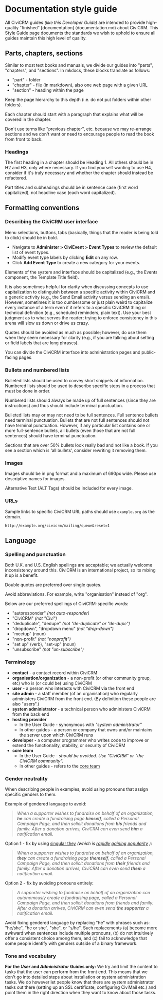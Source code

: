 # Documentation style guide

All CiviCRM guides *(like this Developer Guide)* are intended to provide
high-quality "finished" [documentation] (documentation.md)
about CiviCRM. This Style Guide page documents the standards we wish to
uphold to ensure all guides maintain this high level of quality.

## Parts, chapters, sections

Similar to most text books and manuals, we divide our guides into "parts",
"chapters", and "sections". In mkdocs, these blocks translate as follows:

-   "part" - folder
-   "chapter" - file (in markdown), also one web page with a given URL
-   "section" - heading within the page

Keep the page hierarchy to this depth (i.e. do not put folders within other
folders).

Each chapter should start with a paragraph that explains what will be
covered in the chapter.

Don't use terms like "previous chapter", etc. because we may re-arrange
sections and we don't want or need to encourage people to read the book
from front to back.

### Headings

The first heading in a chapter should be Heading 1. All others should be
in H2 and H3, only where necessary.  If you find yourself wanting to use
H4, consider if it's truly necessary and whether the chapter should
instead be refactored.

Part titles and subheadings should be in sentence case (first word
capitalized), not headline case (each word capitalized).

## Formatting conventions

### Describing the CiviCRM user interface

Menu selections, buttons, tabs (basically, things that the reader is
being told to click) should be in bold.

-   Navigate to **Administer > CiviEvent > Event Types** to review the
    default list of event types.
-   Modify event type labels by clicking **Edit** on any row.
-   Click **Add Event Type** to create a new category for your events.

Elements of the system and interface should be capitalized (e.g., the
Events component, the Template Title field).

It is also sometimes helpful for clarity when discussing concepts to use
capitalization to distinguish between a specific activity within CiviCRM
and a generic activity (e.g., the Send Email activity versus sending an
email). However, sometimes it is too cumbersome or just plain weird to
capitalize every instance of a term even if it refers to a specific CiviCRM
thing or technical definition (e.g., scheduled reminders, plain text).
Use your best judgment as to what serves the reader; trying to enforce
consistency in this arena will slow us down or drive us crazy.

Quotes should be avoided as much as possible; however, do use them when
they seem necessary for clarity (e.g., if you are talking about setting
or field labels that are long phrases).

You can divide the CiviCRM interface into administration pages and
public-facing pages.

### Bullets and numbered lists

Bulleted lists should be used to convey short snippets of information.
Numbered lists should be used to describe specific steps in a process
that must be done in order.

Numbered lists should always be made up of full sentences (since they
are instructions) and thus should include terminal punctuation.

Bulleted lists may or may not need to be full sentences. Full sentence
bullets need terminal punctuation. Bullets that are not full sentences
should not have terminal punctuation. However, if any particular list
contains one or more full-sentence bullets, all bullets (even those that
are not full sentences) should have terminal punctuation.

Sections that are over 50% bullets look really bad and not like a book.
If you see a section which is 'all bullets', consider rewriting it
removing them.

### Images

Images should be in png format and a maximum of 690px wide. Please use
descriptive names for images.

Alternative Text  (ALT Tags) should be included for every image.

### URLs

Sample links to specific CiviCRM URL paths should use `example.org` as the
domain.

```text
http://example.org/civicrm/mailing/queue&reset=1
```

## Language

### Spelling and punctuation

Both U.K. and U.S. English spellings are acceptable; we actually welcome
inconsistency around this. CiviCRM is an international project, so its
mixing it up is a benefit.

Double quotes are preferred over single quotes.

Avoid abbreviations. For example, write "organisation" instead of "org".

Below are our preferred spellings of CiviCRM-specific words:

-   "autoresponder" *(not auto-responder)*
-   "CiviCRM" *(not "Civi")*
-   "deduplicate", "dedupe" *(not "de-duplicate" or "de-dupe")*
-   "dropdown", "dropdown menu" *(not "drop-down")*
-   "meetup" (noun)
-   "non-profit" *(not "nonprofit")*
-   "set up" (verb), "set-up" (noun)
-   "unsubscribe" *(not "un-subscribe")*

### Terminology

-   **contact** - a contact record within CiviCRM
-   **organisation/organization** - a non-profit (or other community group,
    etc) who is (or could be) using CiviCRM
-   **user** - a person who interacts with CiviCRM via the front end
-   **site admin** - a staff member (of an organisation) who regularly
    administers CiviCRM from the front end. (By definition these people are
    also "users".)
-   **system administrator** - a technical person who administers CiviCRM from
    the back end
-   **hosting provider**
    -   In the User Guide - synonymous with *"system administrator"*
    -   In other guides - a person or company that owns and/or maintains the
        server upon which CiviCRM runs
-   **developer** - a computer programmer who writes code to improve or extend
    the functionality, stability, or security of CiviCRM
-   **core team**
    -   In the User Guide - *should be avoided. Use "CiviCRM" or "the CiviCRM
        community".*
    -   In other guides - refers to the
        [core team](https://civicrm.org/teams/core-team)

### Gender neutrality

When describing people in examples, avoid using pronouns that assign specific
genders to them.

Example of gendered language to avoid:

> *When a supporter wishes to fundraise on behalf of an organization, **he** can
> create a fundraising page **himself**, called a Personal Campaign Page, and
> then solicit donations from **his** friends and family. After a donation
> arrives, CiviCRM can even send **him** a notification email.*

Option 1 - fix by using [singular they] *(which is
[rapidly](https://www.washingtonpost.com/news/wonk/wp/2016/01/08/donald-trump-may-win-this-years-word-of-the-year/)
[gaining](http://www.americandialect.org/2015-word-of-the-year-is-singular-they)
[popularity](http://www.npr.org/2016/01/13/462906419/everyone-uses-singular-they-whether-they-realize-it-or-not)
)*:

> *When a supporter wishes to fundraise on behalf of an organization, **they**
> can create a fundraising page **themself**, called a Personal Campaign Page,
> and then solicit donations from **their** friends and family. After a donation
> arrives, CiviCRM can even send **them** a notification email.*

Option 2 - fix by avoiding pronouns entirely:

> *A supporter wishing to fundraise on behalf of an organization can
> autonomously create a fundraising page, called a Personal Campaign Page, and
> then solicit donations from friends and family. After a donation arrives,
> CiviCRM can even send **the supporter** a notification email.*

Avoid fixing gendered language by replacing "he" with phrases such as:
"he/she", "he or she", "she", or "s/he". Such replacements (a) become more
awkward when sentences include multiple pronouns, (b) do not intuitively offer
a consistent choice among them, and (c) fail to acknowledge that some people
identify with genders outside of a binary framework.

[singular they]: https://en.wikipedia.org/wiki/Singular_they

### Tone and vocabulary

**For the *User* and *Administrator* Guides only:** We try and limit the
content to tasks that the user can perform from the front end. This means that
we don't go into detailed steps about installation or system administration
tasks.  We do however let people know that there are system administrator tasks
out there (setting up an SSL certificate, configuring CiviMail etc.) and point
them in the right direction when they want to know about those tasks.



